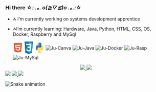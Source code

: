 ### Hi there ☆*: .｡. o(≧▽≦)o .｡.:*☆


- ⁂ I’m currently working on systems development apprentice
- ⁂I’m currently learning: Hardware, Java, Python, HTML, CSS, OS, Docker, Raspberry and MySql


  <img align="center" alt="Ju-HTML" height="30" width="30" src="https://raw.githubusercontent.com/devicons/devicon/master/icons/html5/html5-original.svg">
  <img align="center" alt="Ju-CSS" height="40" width="30" src="https://raw.githubusercontent.com/devicons/devicon/master/icons/css3/css3-original.svg">
  <img align="center" alt="Ju-Python" height="40" width="30" src="https://raw.githubusercontent.com/devicons/devicon/master/icons/python/python-original.svg">
  <img align="center" alt="Ju-Canva" height="40" width="30" src="https://cdn.jsdelivr.net/gh/devicons/devicon/icons/canva/canva-original.svg" />
  <img align="center" alt="Ju-Java" height="40" width="30" src="https://cdn.jsdelivr.net/gh/devicons/devicon/icons/java/java-original-wordmark.svg" />
  <img align="center" alt="Ju-Docker" height="40" width="30" src="https://cdn.jsdelivr.net/gh/devicons/devicon/icons/docker/docker-original.svg" />
  <img align="center" alt="Ju-Rasp" height="40" width="30" src="https://cdn.jsdelivr.net/gh/devicons/devicon/icons/raspberrypi/raspberrypi-original.svg" />
  <img align="center" alt="Ju-MySql" height="40" width="40" src="https://cdn.jsdelivr.net/gh/devicons/devicon/icons/mysql/mysql-original-wordmark.svg" />



<div align="center">
 <a href="https://github.com/kaliIinux">
  <img height="130em" src="https://github-readme-stats.vercel.app/api?username=xulixnha&show_icons=true&theme=dracula&include_all_commits=true&count_private=true"/>
  <img height="130em" src="https://github-readme-stats.vercel.app/api/top-langs/?username=xulixnha&layout=compact&langs_count=7&theme=dracula"/>
</div>



<div> 
  <a href="https://www.instagram.com/xulixnha" target="_blank"><img src="https://img.shields.io/badge/-Instagram-%23E4405F?style=for-the-badge&logo=instagram&logoColor=white" target="_blank"></a>
  <a href = "mailto: jguiraldeli@gmail.com"><img src="https://img.shields.io/badge/-Gmail-%23333?style=for-the-badge&logo=gmail&logoColor=white" target="_blank">   </a>
  <a href="https://www.linkedin.com/in/julia-guiraldeli-a11b9b203/" target="_blank"><img src="https://img.shields.io/badge/-LinkedIn-%230077B5?style=for-the-badge&logo=linkedin&logoColor=white" target="_blank"></a> 
</div>



![Snake animation](https://github.com/UT0P1C/UT0P1C/blob/output/github-contribution-grid-snake.svg)
